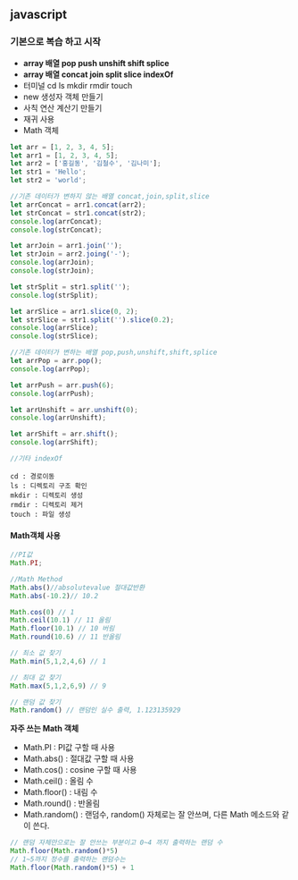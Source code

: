 ## javascript

### 기본으로 복습 하고 시작

-   **array 배열 pop push unshift shift splice**
-   **array 배열 concat join split slice indexOf**
-   터미널 cd ls mkdir rmdir touch
-   new 생성자 객체 만들기
-   사칙 연산 계산기 만들기
-   재귀 사용
-   Math 객체 

```javascript
let arr = [1, 2, 3, 4, 5];
let arr1 = [1, 2, 3, 4, 5];
let arr2 = ['홍길동', '김철수', '김나미'];
let str1 = 'Hello';
let str2 = 'world';

//기존 데이터가 변하지 않는 배열 concat,join,split,slice
let arrConcat = arr1.concat(arr2);
let strConcat = str1.concat(str2);
console.log(arrConcat);
console.log(strConcat);

let arrJoin = arr1.join('');
let strJoin = arr2.joing('-');
console.log(arrJoin);
console.log(strJoin);

let strSplit = str1.split('');
console.log(strSplit);

let arrSlice = arr1.slice(0, 2);
let strSlice = str1.split('').slice(0.2);
console.log(arrSlice);
console.log(strSlice);

//기존 데이터가 변하는 배열 pop,push,unshift,shift,splice
let arrPop = arr.pop();
console.log(arrPop);

let arrPush = arr.push(6);
console.log(arrPush);

let arrUnshift = arr.unshift(0);
console.log(arrUnshift);

let arrShift = arr.shift();
console.log(arrShift);

//기타 indexOf
```

```
cd : 경로이동
ls : 디렉토리 구조 확인
mkdir : 디렉토리 생성
rmdir : 디렉토리 제거
touch : 파일 생성
```



#### Math객체 사용

```javascript
//PI값
Math.PI;

//Math Method
Math.abs()//absolutevalue 절대값반환
Math.abs(-10.2)// 10.2

Math.cos(0) // 1 
Math.ceil(10.1) // 11 올림
Math.floor(10.1) // 10 버림
Math.round(10.6) // 11 반올림

// 최소 값 찾기
Math.min(5,1,2,4,6) // 1

// 최대 값 찾기
Math.max(5,1,2,6,9) // 9

// 랜덤 값 찾기
Math.random() // 랜덤인 실수 출력, 1.123135929
```

**자주 쓰는 Math 객체**

- Math.PI : PI값 구할 때 사용
- Math.abs() : 절대값 구할 때 사용
- Math.cos() : cosine 구할 때 사용
- Math.ceil() : 올림 수
- Math.floor() : 내림 수
- Math.round() : 반올림
- Math.random() : 랜덤수,
  random() 자체로는 잘 안쓰며, 다른 Math 메소드와 같이 쓴다.

```javascript
// 랜덤 자체만으로는 잘 안쓰는 부분이고 0~4 까지 출력하는 랜덤 수
Math.floor(Math.random()*5)
// 1~5까지 정수를 출력하는 랜덤수는 
Math.floor(Math.random()*5) + 1
```

